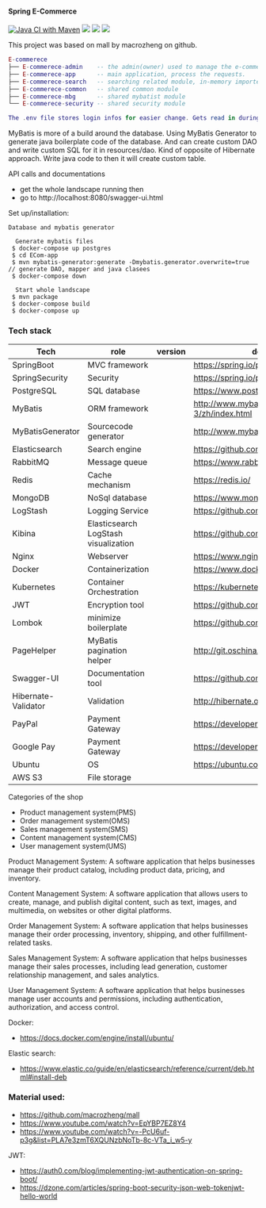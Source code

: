 #### Spring E-Commerce 

[![Java CI with Maven](https://github.com/JunChen22/E-commerce/actions/workflows/maven.yml/badge.svg)](https://github.com/JunChen22/E-commerce/actions/workflows/maven.yml) <a href="https://github.com/JunChen22/E-commerce-React"><img src="https://img.shields.io/badge/Frontend-React-green"></a> <a href="https://github.com/JunChen22/E-commerce-microservice"><img src="https://img.shields.io/badge/Miscroservice-version-green"></a> <a href="TBD"><img src="https://img.shields.io/badge/Demo-running-green"></a>

This project was based on mall by macrozheng on github. 

``` lua
E-commerece 
├── E-commerece-admin    -- the admin(owner) used to manage the e-commerece and users
├── E-commerece-app      -- main application, process the requests.
├── E-commerece-search   -- searching related module, in-memory imported in data for fast search
├── E-commerece-common   -- shared common module
├── E-commerece-mbg      -- shared mybatist module
└── E-commerece-security -- shared security module

The .env file stores login infos for easier change. Gets read in during run time by docker.
```

MyBatis is more of a build around the database. Using MyBatis Generator to generate java boilerplate code of the database.
And can create custom DAO and write custom SQL for it in resources/dao. Kind of opposite of Hibernate approach. 
Write java code to then it will create custom table.



API calls and documentations
 - get the whole landscape running then
 - go to http://localhost:8080/swagger-ui.html


Set up/installation:

```
Database and mybatis generator

  Generate mybatis files
 $ docker-compose up postgres
 $ cd ECom-app
 $ mvn mybatis-generator:generate -Dmybatis.generator.overwrite=true // generate DAO, mapper and java clasees
 $ docker-compose down

  Start whole landscape
 $ mvn package
 $ docker-compose build
 $ docker-compose up
```

### Tech stack 
| Tech                | role                                 | version  | documentation                                  |
|---------------------|--------------------------------------|----------|------------------------------------------------|
| SpringBoot          | MVC framework                        |          | https://spring.io/projects/spring-boot         |
| SpringSecurity      | Security                             |          | https://spring.io/projects/spring-security     |
| PostgreSQL          | SQL database                         |          | https://www.postgresql.org/                    |
| MyBatis             | ORM framework                        |          | http://www.mybatis.org/mybatis-3/zh/index.html |
| MyBatisGenerator    | Sourcecode generator                 |          | http://www.mybatis.org/generator/index.html    |
| Elasticsearch       | Search engine                        |          | https://github.com/elastic/elasticsearch       |
| RabbitMQ            | Message queue                        |          | https://www.rabbitmq.com/                      |
| Redis               | Cache mechanism                      |          | https://redis.io/                              |
| MongoDB             | NoSql database                       |          | https://www.mongodb.com                        |
| LogStash            | Logging Service                      |          | https://github.com/elastic/logstash            |
| Kibina              | Elasticsearch LogStash visualization |          | https://github.com/elastic/kibana              |
| Nginx               | Webserver                            |          | https://www.nginx.com/                         |
| Docker              | Containerization                     |          | https://www.docker.com                         |
| Kubernetes          | Container Orchestration              |          | https://kubernetes.io/                         |
| JWT                 | Encryption tool                      |          | https://github.com/jwtk/jjwt                   |
| Lombok              | minimize boilerplate                 |          | https://github.com/rzwitserloot/lombok         |
| PageHelper          | MyBatis pagination helper            |          | http://git.oschina.net/free/Mybatis_PageHelper |
| Swagger-UI          | Documentation tool                   |          | https://github.com/swagger-api/swagger-ui      |
| Hibernate-Validator | Validation                           |          | http://hibernate.org/validator                 |
| PayPal              | Payment Gateway                      |          | https://developer.paypal.com/home              |
| Google Pay          | Payment Gateway                      |          | https://developers.google.com/pay/api          |
| Ubuntu              | OS                                   |          | https://ubuntu.com/                            |
| AWS S3              | File storage                         |          |                                                |


Categories of the shop

- Product management system(PMS)
- Order management system(OMS)
- Sales management system(SMS)
- Content management system(CMS)
- User management system(UMS)

Product Management System: A software application that helps businesses manage their product catalog, including product data, pricing, and inventory.

Content Management System: A software application that allows users to create, manage, and publish digital content, such as text, images, and multimedia, on websites or other digital platforms.

Order Management System: A software application that helps businesses manage their order processing, inventory, shipping, and other fulfillment-related tasks.

Sales Management System: A software application that helps businesses manage their sales processes, including lead generation, customer relationship management, and sales analytics.

User Management System: A software application that helps businesses manage user accounts and permissions, including authentication, authorization, and access control.


Docker:
- https://docs.docker.com/engine/install/ubuntu/

Elastic search:
- https://www.elastic.co/guide/en/elasticsearch/reference/current/deb.html#install-deb

### Material used:
- https://github.com/macrozheng/mall
- https://www.youtube.com/watch?v=EpYBP7EZ8Y4
- https://www.youtube.com/watch?v=-PcU6uf-p3g&list=PLA7e3zmT6XQUNzbNoTb-8c-VTa_i_w5-y

JWT:
- https://auth0.com/blog/implementing-jwt-authentication-on-spring-boot/
- https://dzone.com/articles/spring-boot-security-json-web-tokenjwt-hello-world
